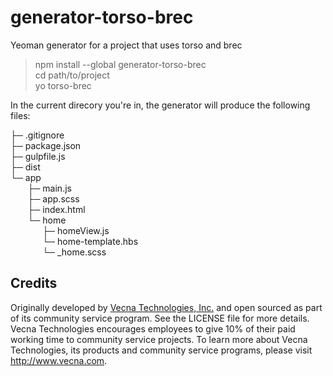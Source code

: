 # generator-torso-brec
Yeoman generator for a project that uses torso and brec

> npm install --global generator-torso-brec  
> cd path/to/project  
> yo torso-brec  

In the current direcory you're in, the generator will produce the following files:
  
  ├─ .gitignore  
  ├─ package.json  
  ├─ gulpfile.js  
  ├─ dist  
  └─ app  
&nbsp;&nbsp;&nbsp;&nbsp;&nbsp;&nbsp;     ├─ main.js  
&nbsp;&nbsp;&nbsp;&nbsp;&nbsp;&nbsp;     ├─ app.scss  
&nbsp;&nbsp;&nbsp;&nbsp;&nbsp;&nbsp;     ├─ index.html  
&nbsp;&nbsp;&nbsp;&nbsp;&nbsp;&nbsp;     └─ home  
&nbsp;&nbsp;&nbsp;&nbsp;&nbsp;&nbsp;&nbsp;&nbsp;&nbsp;&nbsp;&nbsp;&nbsp;        ├─ homeView.js  
&nbsp;&nbsp;&nbsp;&nbsp;&nbsp;&nbsp;&nbsp;&nbsp;&nbsp;&nbsp;&nbsp;&nbsp;        └─ home-template.hbs  
&nbsp;&nbsp;&nbsp;&nbsp;&nbsp;&nbsp;&nbsp;&nbsp;&nbsp;&nbsp;&nbsp;&nbsp;        └─ _home.scss  

## Credits
Originally developed by [Vecna Technologies, Inc.](http://www.vecna.com/) and open sourced as part of its community service program. See the LICENSE file for more details.
Vecna Technologies encourages employees to give 10% of their paid working time to community service projects.
To learn more about Vecna Technologies, its products and community service programs, please visit http://www.vecna.com.
